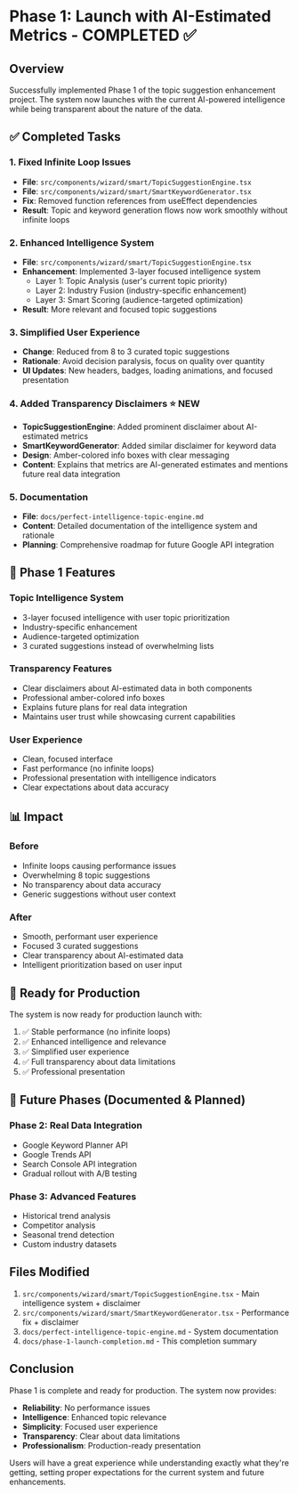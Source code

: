 # Phase 1: Launch with AI-Estimated Metrics - COMPLETED ✅

## Overview
Successfully implemented Phase 1 of the topic suggestion enhancement project. The system now launches with the current AI-powered intelligence while being transparent about the nature of the data.

## ✅ Completed Tasks

### 1. Fixed Infinite Loop Issues
- **File**: `src/components/wizard/smart/TopicSuggestionEngine.tsx`
- **File**: `src/components/wizard/smart/SmartKeywordGenerator.tsx`
- **Fix**: Removed function references from useEffect dependencies
- **Result**: Topic and keyword generation flows now work smoothly without infinite loops

### 2. Enhanced Intelligence System
- **File**: `src/components/wizard/smart/TopicSuggestionEngine.tsx`
- **Enhancement**: Implemented 3-layer focused intelligence system
  - Layer 1: Topic Analysis (user's current topic priority)
  - Layer 2: Industry Fusion (industry-specific enhancement)
  - Layer 3: Smart Scoring (audience-targeted optimization)
- **Result**: More relevant and focused topic suggestions

### 3. Simplified User Experience
- **Change**: Reduced from 8 to 3 curated topic suggestions
- **Rationale**: Avoid decision paralysis, focus on quality over quantity
- **UI Updates**: New headers, badges, loading animations, and focused presentation

### 4. Added Transparency Disclaimers ⭐ NEW
- **TopicSuggestionEngine**: Added prominent disclaimer about AI-estimated metrics
- **SmartKeywordGenerator**: Added similar disclaimer for keyword data
- **Design**: Amber-colored info boxes with clear messaging
- **Content**: Explains that metrics are AI-generated estimates and mentions future real data integration

### 5. Documentation
- **File**: `docs/perfect-intelligence-topic-engine.md`
- **Content**: Detailed documentation of the intelligence system and rationale
- **Planning**: Comprehensive roadmap for future Google API integration

## 🎯 Phase 1 Features

### Topic Intelligence System
- 3-layer focused intelligence with user topic prioritization
- Industry-specific enhancement
- Audience-targeted optimization
- 3 curated suggestions instead of overwhelming lists

### Transparency Features
- Clear disclaimers about AI-estimated data in both components
- Professional amber-colored info boxes
- Explains future plans for real data integration
- Maintains user trust while showcasing current capabilities

### User Experience
- Clean, focused interface
- Fast performance (no infinite loops)
- Professional presentation with intelligence indicators
- Clear expectations about data accuracy

## 📊 Impact

### Before
- Infinite loops causing performance issues
- Overwhelming 8 topic suggestions
- No transparency about data accuracy
- Generic suggestions without user context

### After
- Smooth, performant user experience
- Focused 3 curated suggestions
- Clear transparency about AI-estimated data
- Intelligent prioritization based on user input

## 🚀 Ready for Production

The system is now ready for production launch with:
1. ✅ Stable performance (no infinite loops)
2. ✅ Enhanced intelligence and relevance
3. ✅ Simplified user experience
4. ✅ Full transparency about data limitations
5. ✅ Professional presentation

## 🔮 Future Phases (Documented & Planned)

### Phase 2: Real Data Integration
- Google Keyword Planner API
- Google Trends API
- Search Console API integration
- Gradual rollout with A/B testing

### Phase 3: Advanced Features
- Historical trend analysis
- Competitor analysis
- Seasonal trend detection
- Custom industry datasets

## Files Modified

1. `src/components/wizard/smart/TopicSuggestionEngine.tsx` - Main intelligence system + disclaimer
2. `src/components/wizard/smart/SmartKeywordGenerator.tsx` - Performance fix + disclaimer
3. `docs/perfect-intelligence-topic-engine.md` - System documentation
4. `docs/phase-1-launch-completion.md` - This completion summary

## Conclusion

Phase 1 is complete and ready for production. The system now provides:
- **Reliability**: No performance issues
- **Intelligence**: Enhanced topic relevance
- **Simplicity**: Focused user experience
- **Transparency**: Clear about data limitations
- **Professionalism**: Production-ready presentation

Users will have a great experience while understanding exactly what they're getting, setting proper expectations for the current system and future enhancements.
